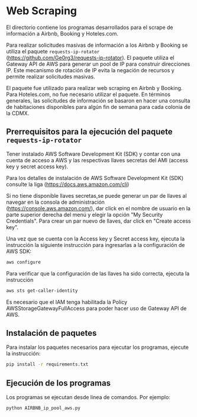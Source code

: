 # Web Scraping

El directorio contiene los programas desarrollados para el scrape de información a Airbnb, Booking y Hoteles.com.

Para realizar solicitudes masivas de información a los Airbnb y Booking se utiliza el paquete ```requests-ip-rotator``` (https://github.com/Ge0rg3/requests-ip-rotator). El paquete utiliza el Gateway API de AWS para generar un pool de IP para construir direcciones IP. Este  mecanismo de rotación de IP evita la negación de recursos y permite realizar solicitudes masivas.

El paquete fue utilizado para realizar web scraping en Airbnb y Booking. Para Hoteles.com, no fue necesario utilizar el paquete. En términos generales, las solicitudes de información se basaron en hacer una consulta de habitaciones disponibles para algún fin de semana para cada colonia de la CDMX.  

## Prerrequisitos para la ejecución del paquete ```requests-ip-rotator```
Tener instalado AWS Software Development Kit (SDK) y contar con una cuenta de acceso a AWS y las respectivas llaves secretas del AMI (access key y secret access key).

Para los detalles de instalación de AWS Software Development Kit (SDK) consulte la liga (https://docs.aws.amazon.com/cli)

Si no tiene disponible llaves secretas,se puede generar un par de llaves al navegar en la consola de administración (https://console.aws.amazon.com/), dar click en el nombre de usuario en la parte superior derecha del menú y elegir la opción "My Security Credentials". Para crear un par nuevo de llaves, dar click en "Create access key".

Una vez que se cuenta con la Access key y Secret access key, ejecuta la instrucción la siguiente instrucción para ingresarlas a la configuración de AWS SDK:

```bash
aws configure
```

Para verificar que la configuración de las llaves ha sido correcta, ejecuta la instrucción

```bash
aws sts get-caller-identity
```

Es necesario que el IAM tenga habilitada la Policy AWSStorageGatewayFullAccess para poder hacer uso de Gateway API de AWS.


## Instalación de paquetes
Para instalar los paquetes necesarios para ejecutar los programas, ejecute la instrucción:

```bash
pip install -r requirements.txt
```

## Ejecución de los programas
Los programas se ejecutan desde linea de comandos. Por ejemplo:
```bash
python AIRBNB_ip_pool_aws.py
```

